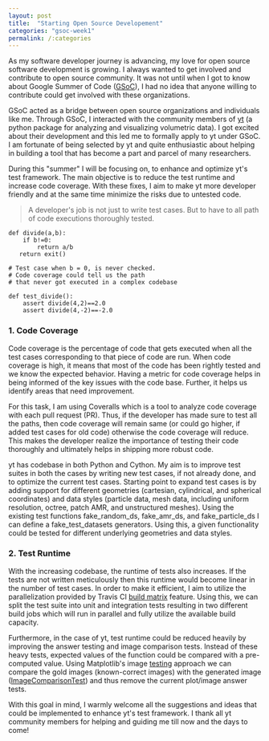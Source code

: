 ```yaml
---
layout: post
title:  "Starting Open Source Developement"
categories: "gsoc-week1"
permalink: /:categories
---
```


As my software developer journey is advancing, my love for open source software development is growing. I always wanted to get involved and contribute to open source community. It was not until when I got to know about Google Summer of Code ([GSoC](https://summerofcode.withgoogle.com/)), I had no idea that anyone willing to contribute could get involved with these organizations. 

GSoC acted as a bridge between open source organizations and individuals like me. Through GSoC, I interacted with the community members of [yt](http://yt-project.org/) (a python package for analyzing and visualizing volumetric data). I got excited about their development and this led me to formally apply to yt under GSoC. I am fortunate of being selected by yt and quite enthusiastic about helping in building a tool that has become a part and parcel of many researchers.

During this "summer" I will be focusing on, to enhance and optimize yt's test framework. The main objective is to reduce the test runtime and increase code coverage. With these fixes, I aim to make yt more developer friendly and at the same time minimize the risks due to untested code.

> A developer's job is not just to write test cases. But to have to all path of code executions thoroughly tested.

```
def divide(a,b):
    if b!=0:
        return a/b
   return exit()
 
# Test case when b = 0, is never checked.
# Code coverage could tell us the path
# that never got executed in a complex codebase

def test_divide():
    assert divide(4,2)==2.0
    assert divide(4,-2)==-2.0
```


### 1. Code Coverage

Code coverage is the percentage of code that gets executed when all the test cases corresponding to that piece of code are run. When code coverage is high, it means that most of the code has been rightly tested and we know the expected behavior. Having a metric for code coverage helps in being informed of the key issues with the code base. Further, it helps us identify areas that need improvement. 

For this task, I am using Coveralls which is a tool to analyze code coverage with each pull request (PR). Thus, if the developer has made sure to test all the paths, then code coverage will remain same (or could go higher, if added test cases for old code) otherwise the code coverage will reduce. This makes the developer realize the importance of testing their code thoroughly and ultimately helps in shipping more robust code.

yt has codebase in both Python and Cython. My aim is to improve test suites in both the cases by writing new test cases, if not already done, and to optimize the current test cases. Starting point to expand test cases is by adding support for different geometries (cartesian, cylindrical, and spherical coordinates) and data styles (particle data, mesh data, including uniform resolution, octree, patch AMR, and unstructured meshes). Using the existing test functions fake_random_ds, fake_amr_ds, and fake_particle_ds I can define a fake_test_datasets generators. Using this, a given functionality could be tested for different underlying geometries and data styles.


### 2. Test Runtime

With the increasing codebase, the runtime of tests also increases. If the tests are not written meticulously then this runtime would become linear in the number of test cases. In order to make it efficient, I aim to utilize the parallelization provided by Travis CI [build matrix](https://docs.travis-ci.com/user/customizing-the-build/#Build-Matrix) feature. Using this, we can split the test suite into unit and integration tests resulting in two different build jobs which will run in parallel and fully utilize the available build capacity.

Furthermore, in the case of yt, test runtime could be reduced heavily by improving the answer testing and image comparison tests. Instead of these heavy tests, expected values of the function could be compared with a pre-computed value. Using Matplotlib's image [testing](https://matplotlib.org/1.5.3/devel/testing.html) approach we can compare the gold images (known-correct images) with the generated image ([ImageComparisonTest](https://github.com/matplotlib/matplotlib/blob/5e52ce11ab59176a467dd2c68db8c5e1fbc20a24/lib/matplotlib/testing/decorators.py#L282)) and thus remove the current plot/image answer tests.



With this goal in mind, I warmly welcome all the suggestions and ideas that could be implemented to enhance yt's test framework. I thank all yt community members for helping and guiding me till now and the days to come!
